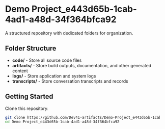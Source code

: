 # Demo Project_e443d65b-1cab-4ad1-a48d-34f364bfca92
A structured repository with dedicated folders for organization.

## Folder Structure

- **code/** - Store all source code files
- **artifacts/** - Store build outputs, documentation, and other generated content
- **logs/** - Store application and system logs
- **transcripts/** - Store conversation transcripts and records

## Getting Started

Clone this repository:
```bash
git clone https://github.com/Dev41-artifacts/Demo-Project_e443d65b-1cab-4ad1-a48d-34f364bfca92
cd Demo Project_e443d65b-1cab-4ad1-a48d-34f364bfca92
```
